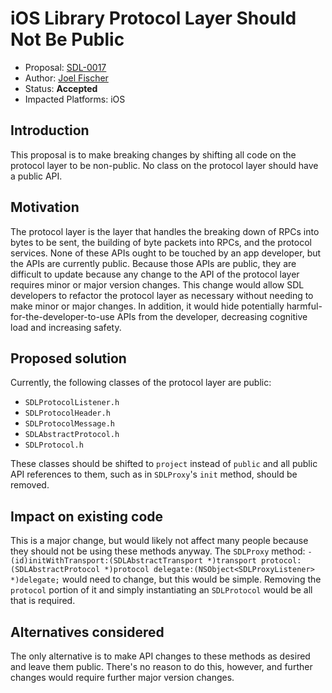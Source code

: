 # iOS Library Protocol Layer Should Not Be Public

* Proposal: [SDL-0017](0017-ios-protocol-layer-nonpublic.md)
* Author: [Joel Fischer](https://github.com/joeljfischer)
* Status: **Accepted**
* Impacted Platforms: iOS

## Introduction
This proposal is to make breaking changes by shifting all code on the protocol layer to be non-public. No class on the protocol layer should have a public API.

## Motivation
The protocol layer is the layer that handles the breaking down of RPCs into bytes to be sent, the building of byte packets into RPCs, and the protocol services. None of these APIs ought to be touched by an app developer, but the APIs are currently public. Because those APIs are public, they are difficult to update because any change to the API of the protocol layer requires minor or major version changes. This change would allow SDL developers to refactor the protocol layer as necessary without needing to make minor or major changes. In addition, it would hide potentially harmful-for-the-developer-to-use APIs from the developer, decreasing cognitive load and increasing safety.

## Proposed solution
Currently, the following classes of the protocol layer are public:
* `SDLProtocolListener.h`
* `SDLProtocolHeader.h`
* `SDLProtocolMessage.h`
* `SDLAbstractProtocol.h`
* `SDLProtocol.h`

These classes should be shifted to `project` instead of `public` and all public API references to them, such as in `SDLProxy`'s `init` method, should be removed.

## Impact on existing code
This is a major change, but would likely not affect many people because they should not be using these methods anyway. The `SDLProxy` method: `- (id)initWithTransport:(SDLAbstractTransport *)transport protocol:(SDLAbstractProtocol *)protocol delegate:(NSObject<SDLProxyListener> *)delegate;` would need to change, but this would be simple. Removing the `protocol` portion of it and simply instantiating an `SDLProtocol` would be all that is required.

## Alternatives considered
The only alternative is to make API changes to these methods as desired and leave them public. There's no reason to do this, however, and further changes would require further major version changes.
